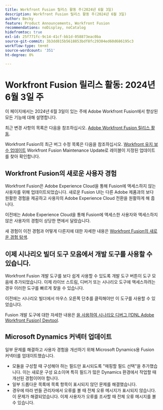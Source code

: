 ```yaml
---
title: Workfront Fusion 릴리스 활동 주(2024년 6월 3일)
description: Workfront Fusion 릴리스 활동 주(2024년 6월 3일)
author: Becky
feature: Product Announcements, Workfront Fusion
recommendations: noDisplay, noCatalog
hidefromtoc: true
exl-id: 25f771fc-9c14-41cf-bb1d-058873eac0ba
source-git-commit: 3b3dd815b5618853bdf8fc29304ed60d686195c3
workflow-type: tm+mt
source-wordcount: '351'
ht-degree: 0%

---
```


# Workfront Fusion 릴리스 활동: 2024년 6월 3일 주

이 페이지에서는 2024년 6월 3일이 있는 주에 Adobe Workfront Fusion에서 향상된 모든 기능에 대해 설명합니다.

최근 변경 사항의 목록은 다음을 참조하십시오. [Adobe Workfront Fusion 릴리스 활동](../../../product-announcements/product-releases/fusion-release-activity/fusion-release-activity.md).

Workfront Fusion의 최근 버그 수정 목록은 다음을 참조하십시오. [Workfront 유지 보수 업데이트](https://experienceleague.adobe.com/docs/workfront-known-issues/releases/current-updates.html) Workfront Fusion Maintenance Update로 레이블이 지정된 업데이트를 찾아 확인합니다.

## Workfront Fusion의 새로운 사용자 경험

Workfront Fusion은 Adobe Experience Cloud을 통해 Fusion에 액세스하지 않는 사용자를 위해 업데이트되었습니다. 새로운 Fusion UI는 다른 Adobe 제품과의 보다 원활한 경험을 제공하고 사용자의 Adobe Experience Cloud 전환을 원활하게 해 줍니다.

이전에는 Adobe Experience Cloud을 통해 Fusion에 액세스한 사용자와 액세스하지 않은 사용자의 경험이 상당한 면에서 달랐습니다.

새 경험이 이전 경험과 어떻게 다른지에 대한 자세한 내용은 [Workfront Fusion의 새로운 경험 탐색](/help/quicksilver/workfront-fusion/get-started/new-fusion-ui.md).

## 이제 시나리오 빌더 도구 모음에서 개발 도구를 사용할 수 있습니다.

Workfront Fusion 개발 도구를 보다 쉽게 사용할 수 있도록 개발 도구 버튼이 도구 모음에 추가되었습니다. 이제 라이브 스트림, 디버거 또는 시나리오 도구에 액세스하려는 경우 이러한 도구를 빠르게 찾을 수 있습니다.

이전에는 시나리오 빌더에서 마우스 오른쪽 단추를 클릭해야만 이 도구를 사용할 수 있었습니다.

Fusion 개발 도구에 대한 자세한 내용은 [을 사용하여 시나리오 디버그 [!DNL Adobe Workfront Fusion] Devtool](/help/quicksilver/workfront-fusion/scenarios/debug-scenarios-with-dev-tool.md).

## Microsoft Dynamics 커넥터 업데이트

일부 문제를 해결하고 사용자 경험을 개선하기 위해 Microsoft Dynamics용 Fusion 커넥터를 업데이트했습니다.

* 모듈을 구성할 때 구성해야 하는 필드만 표시되도록 &quot;매핑할 필드 선택&quot;을 추가했습니다. 이는 새로운 구성 요소이며 특히 필드가 많은 Dynamics 환경에서 작업할 때 개선된 경험이어야 합니다.
* 일부 드롭다운 목록에 목록 항목이 표시되지 않던 문제를 해결했습니다.
* 경우에 따라 번들 관리자에서 오류를 볼 때 전체 오류 메시지가 표시되지 않습니다. 이 문제가 해결되었습니다. 이제 사용자가 오류를 조사할 때 전체 오류 메시지를 볼 수 있습니다.



